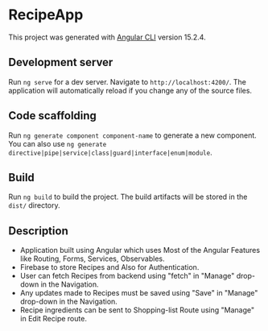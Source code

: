 # RecipeApp

This project was generated with [Angular CLI](https://github.com/angular/angular-cli) version 15.2.4.

## Development server

Run `ng serve` for a dev server. Navigate to `http://localhost:4200/`. The application will automatically reload if you change any of the source files.

## Code scaffolding

Run `ng generate component component-name` to generate a new component. You can also use `ng generate directive|pipe|service|class|guard|interface|enum|module`.

## Build

Run `ng build` to build the project. The build artifacts will be stored in the `dist/` directory.

## Description

- Application built using Angular which uses Most of the Angular Features like Routing, Forms, Services, Observables.
- Firebase to store Recipes and Also for Authentication.
- User can fetch Recipes from backend using "fetch" in "Manage" drop-down in the Navigation.
- Any updates made to Recipes must be saved using "Save" in "Manage" drop-down in the Navigation.
- Recipe ingredients can be sent to Shopping-list Route using "Manage" in Edit Recipe route.


